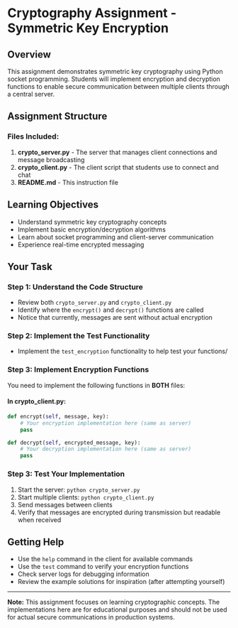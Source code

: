 # Cryptography Assignment - Symmetric Key Encryption

## Overview
This assignment demonstrates symmetric key cryptography using Python socket programming. Students will implement encryption and decryption functions to enable secure communication between multiple clients through a central server.

## Assignment Structure

### Files Included:
1. **crypto_server.py** - The server that manages client connections and message broadcasting
2. **crypto_client.py** - The client script that students use to connect and chat
3. **README.md** - This instruction file

## Learning Objectives
- Understand symmetric key cryptography concepts
- Implement basic encryption/decryption algorithms
- Learn about socket programming and client-server communication
- Experience real-time encrypted messaging

## Your Task

### Step 1: Understand the Code Structure
- Review both `crypto_server.py` and `crypto_client.py`
- Identify where the `encrypt()` and `decrypt()` functions are called
- Notice that currently, messages are sent without actual encryption

### Step 2: Implement the Test Functionality
- Implement the `test_encryption` functionality to help test your functions/

### Step 3: Implement Encryption Functions
You need to implement the following functions in **BOTH** files:

#### In crypto_client.py:
```python
def encrypt(self, message, key):
    # Your encryption implementation here (same as server)
    pass

def decrypt(self, encrypted_message, key):
    # Your decryption implementation here (same as server)
    pass
```

### Step 3: Test Your Implementation
1. Start the server: `python crypto_server.py`
2. Start multiple clients: `python crypto_client.py`
3. Send messages between clients
4. Verify that messages are encrypted during transmission but readable when received

## Getting Help
- Use the `help` command in the client for available commands
- Use the `test` command to verify your encryption functions
- Check server logs for debugging information
- Review the example solutions for inspiration (after attempting yourself)

---
**Note:** This assignment focuses on learning cryptographic concepts. The implementations here are for educational purposes and should not be used for actual secure communications in production systems.
